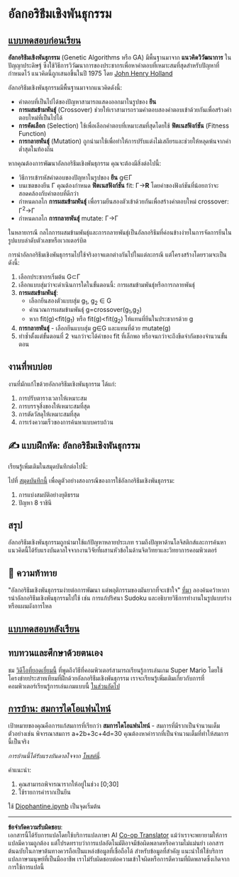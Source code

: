 <!--
CO_OP_TRANSLATOR_METADATA:
{
  "original_hash": "893aa368cb485da704b466a0f3775587",
  "translation_date": "2025-08-29T08:37:56+00:00",
  "source_file": "lessons/6-Other/21-GeneticAlgorithms/README.md",
  "language_code": "th"
}
-->
# อัลกอริธึมเชิงพันธุกรรม

## [แบบทดสอบก่อนเรียน](https://red-field-0a6ddfd03.1.azurestaticapps.net/quiz/121)

**อัลกอริธึมเชิงพันธุกรรม** (Genetic Algorithms หรือ GA) มีพื้นฐานมาจาก **แนวคิดวิวัฒนาการ** ในปัญญาประดิษฐ์ ซึ่งใช้วิธีการวิวัฒนาการของประชากรเพื่อหาคำตอบที่เหมาะสมที่สุดสำหรับปัญหาที่กำหนดไว้ แนวคิดนี้ถูกเสนอขึ้นในปี 1975 โดย [John Henry Holland](https://wikipedia.org/wiki/John_Henry_Holland)

อัลกอริธึมเชิงพันธุกรรมมีพื้นฐานมาจากแนวคิดดังนี้:

* คำตอบที่เป็นไปได้ของปัญหาสามารถแสดงออกมาในรูปของ **ยีน**
* **การผสมข้ามพันธุ์** (Crossover) ช่วยให้เราสามารถรวมคำตอบสองคำตอบเข้าด้วยกันเพื่อสร้างคำตอบใหม่ที่เป็นไปได้
* **การคัดเลือก** (Selection) ใช้เพื่อเลือกคำตอบที่เหมาะสมที่สุดโดยใช้ **ฟิตเนสฟังก์ชัน** (Fitness Function)
* **การกลายพันธุ์** (Mutation) ถูกนำมาใช้เพื่อทำให้การปรับแต่งไม่เสถียรและช่วยให้หลุดพ้นจากค่าต่ำสุดในท้องถิ่น

หากคุณต้องการพัฒนาอัลกอริธึมเชิงพันธุกรรม คุณจะต้องมีสิ่งต่อไปนี้:

* วิธีการเข้ารหัสคำตอบของปัญหาในรูปของ **ยีน** g∈Γ
* บนเซตของยีน Γ คุณต้องกำหนด **ฟิตเนสฟังก์ชัน** fit: Γ→**R** โดยค่าของฟังก์ชันที่น้อยกว่าจะสอดคล้องกับคำตอบที่ดีกว่า
* กำหนดกลไก **การผสมข้ามพันธุ์** เพื่อรวมยีนสองตัวเข้าด้วยกันเพื่อสร้างคำตอบใหม่ crossover: Γ<sup>2</sup>→Γ
* กำหนดกลไก **การกลายพันธุ์** mutate: Γ→Γ

ในหลายกรณี กลไกการผสมข้ามพันธุ์และการกลายพันธุ์เป็นอัลกอริธึมที่ค่อนข้างง่ายในการจัดการยีนในรูปแบบลำดับตัวเลขหรือเวกเตอร์บิต

การนำอัลกอริธึมเชิงพันธุกรรมไปใช้จริงอาจแตกต่างกันไปในแต่ละกรณี แต่โครงสร้างโดยรวมจะเป็นดังนี้:

1. เลือกประชากรเริ่มต้น G⊂Γ
2. เลือกแบบสุ่มว่าจะดำเนินการใดในขั้นตอนนี้: การผสมข้ามพันธุ์หรือการกลายพันธุ์
3. **การผสมข้ามพันธุ์**:
   * เลือกยีนสองตัวแบบสุ่ม g<sub>1</sub>, g<sub>2</sub> ∈ G
   * คำนวณการผสมข้ามพันธุ์ g=crossover(g<sub>1</sub>,g<sub>2</sub>)
   * หาก fit(g)<fit(g<sub>1</sub>) หรือ fit(g)<fit(g<sub>2</sub>) ให้แทนที่ยีนในประชากรด้วย g
4. **การกลายพันธุ์** - เลือกยีนแบบสุ่ม g∈G และแทนที่ด้วย mutate(g)
5. ทำซ้ำตั้งแต่ขั้นตอนที่ 2 จนกว่าจะได้ค่าของ fit ที่เล็กพอ หรือจนกว่าจะถึงขีดจำกัดของจำนวนขั้นตอน

## งานที่พบบ่อย

งานที่มักแก้ไขด้วยอัลกอริธึมเชิงพันธุกรรม ได้แก่:

1. การปรับตารางเวลาให้เหมาะสม
2. การบรรจุสิ่งของให้เหมาะสมที่สุด
3. การตัดวัสดุให้เหมาะสมที่สุด
4. การเร่งความเร็วของการค้นหาแบบครบถ้วน

## ✍️ แบบฝึกหัด: อัลกอริธึมเชิงพันธุกรรม

เรียนรู้เพิ่มเติมในสมุดบันทึกต่อไปนี้:

ไปที่ [สมุดบันทึกนี้](Genetic.ipynb) เพื่อดูตัวอย่างสองกรณีของการใช้อัลกอริธึมเชิงพันธุกรรม:

1. การแบ่งสมบัติอย่างยุติธรรม
2. ปัญหา 8 ราชินี

## สรุป

อัลกอริธึมเชิงพันธุกรรมถูกนำมาใช้แก้ปัญหาหลายประเภท รวมถึงปัญหาด้านโลจิสติกส์และการค้นหา แนวคิดนี้ได้รับแรงบันดาลใจจากงานวิจัยที่ผสานหัวข้อในด้านจิตวิทยาและวิทยาการคอมพิวเตอร์

## 🚀 ความท้าทาย

"อัลกอริธึมเชิงพันธุกรรมง่ายต่อการพัฒนา แต่พฤติกรรมของมันยากที่จะเข้าใจ" [ที่มา](https://wikipedia.org/wiki/Genetic_algorithm) ลองค้นคว้าหาการนำอัลกอริธึมเชิงพันธุกรรมไปใช้ เช่น การแก้ปริศนา Sudoku และอธิบายวิธีการทำงานในรูปแบบร่างหรือแผนผังการไหล

## [แบบทดสอบหลังเรียน](https://red-field-0a6ddfd03.1.azurestaticapps.net/quiz/221)

## ทบทวนและศึกษาด้วยตนเอง

ชม [วิดีโอที่ยอดเยี่ยมนี้](https://www.youtube.com/watch?v=qv6UVOQ0F44) ที่พูดถึงวิธีที่คอมพิวเตอร์สามารถเรียนรู้การเล่นเกม Super Mario โดยใช้โครงข่ายประสาทเทียมที่ฝึกด้วยอัลกอริธึมเชิงพันธุกรรม เราจะเรียนรู้เพิ่มเติมเกี่ยวกับการที่คอมพิวเตอร์เรียนรู้การเล่นเกมแบบนี้ [ในส่วนถัดไป](../22-DeepRL/README.md)

## [การบ้าน: สมการไดโอแฟนไทน์](Diophantine.ipynb)

เป้าหมายของคุณคือการแก้สมการที่เรียกว่า **สมการไดโอแฟนไทน์** - สมการที่มีรากเป็นจำนวนเต็ม ตัวอย่างเช่น พิจารณาสมการ a+2b+3c+4d=30 คุณต้องหาค่ารากที่เป็นจำนวนเต็มที่ทำให้สมการนี้เป็นจริง

*การบ้านนี้ได้รับแรงบันดาลใจจาก [โพสต์นี้](https://habr.com/post/128704/).*

คำแนะนำ:

1. คุณสามารถพิจารณารากให้อยู่ในช่วง [0;30]
2. ใช้รายการค่ารากเป็นยีน

ใช้ [Diophantine.ipynb](Diophantine.ipynb) เป็นจุดเริ่มต้น

---

**ข้อจำกัดความรับผิดชอบ**:  
เอกสารนี้ได้รับการแปลโดยใช้บริการแปลภาษา AI [Co-op Translator](https://github.com/Azure/co-op-translator) แม้ว่าเราจะพยายามให้การแปลมีความถูกต้อง แต่โปรดทราบว่าการแปลอัตโนมัติอาจมีข้อผิดพลาดหรือความไม่แม่นยำ เอกสารต้นฉบับในภาษาต้นทางควรถือเป็นแหล่งข้อมูลที่เชื่อถือได้ สำหรับข้อมูลที่สำคัญ แนะนำให้ใช้บริการแปลภาษามนุษย์ที่เป็นมืออาชีพ เราไม่รับผิดชอบต่อความเข้าใจผิดหรือการตีความที่ผิดพลาดซึ่งเกิดจากการใช้การแปลนี้